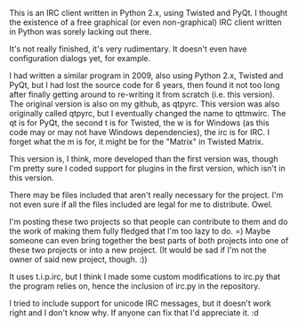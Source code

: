 This is an IRC client written in Python 2.x, using Twisted and PyQt. I thought the existence of a free graphical (or even non-graphical) IRC client written in Python was sorely lacking out there. 

It's not really finished, it's very rudimentary. It doesn't even have configuration dialogs yet, for example. 

I had written a similar program in 2009, also using Python 2.x, Twisted and PyQt, but I had lost the source code for 6 years, then found it not too long after finally getting around to re-writing it from scratch (i.e. this version). The original version is also on my github, as qtpyrc. This version was also originally called qtpyrc, but I eventually changed the name to qttmwirc. The qt is for PyQt, the second t is for Twisted, the w is for Windows (as this code may or may not have Windows dependencies), the irc is for IRC. I forget what the m is for, it might be for the "Matrix" in Twisted Matrix.

This version is, I think, more developed than the first version was, though I'm pretty sure I coded support for plugins in the first version, which isn't in this version. 

There may be files included that aren't really necessary for the project. I'm not even sure if all the files included are legal for me to distribute. Owel.

I'm posting these two projects so that people can contribute to them and do the work of making them fully fledged that I'm too lazy to do. =) Maybe someone can even bring together the best parts of both projects into one of these two projects or into a new project. (It would be sad if I'm not the owner of said new project, though. :)) 

It uses t.i.p.irc, but I think I made some custom modifications to irc.py that the program relies on, hence the inclusion of irc.py in the repository. 

I tried to include support for unicode IRC messages, but it doesn't work right and I don't know why. If anyone can fix that I'd appreciate it. :d



